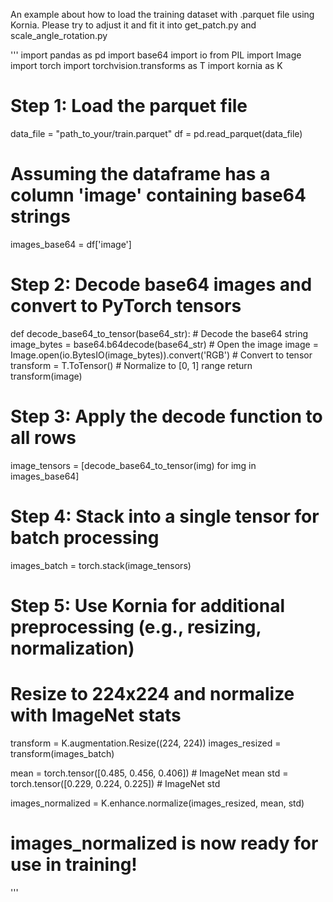 An example about how to load the training dataset with .parquet file using Kornia. 
Please try to adjust it and fit it into get_patch.py and scale_angle_rotation.py

'''
import pandas as pd
import base64
import io
from PIL import Image
import torch
import torchvision.transforms as T
import kornia as K

# Step 1: Load the parquet file
data_file = "path_to_your/train.parquet"
df = pd.read_parquet(data_file)

# Assuming the dataframe has a column 'image' containing base64 strings
images_base64 = df['image']

# Step 2: Decode base64 images and convert to PyTorch tensors
def decode_base64_to_tensor(base64_str):
    # Decode the base64 string
    image_bytes = base64.b64decode(base64_str)
    # Open the image
    image = Image.open(io.BytesIO(image_bytes)).convert('RGB')
    # Convert to tensor
    transform = T.ToTensor()  # Normalize to [0, 1] range
    return transform(image)

# Step 3: Apply the decode function to all rows
image_tensors = [decode_base64_to_tensor(img) for img in images_base64]

# Step 4: Stack into a single tensor for batch processing
images_batch = torch.stack(image_tensors)

# Step 5: Use Kornia for additional preprocessing (e.g., resizing, normalization)
# Resize to 224x224 and normalize with ImageNet stats
transform = K.augmentation.Resize((224, 224))
images_resized = transform(images_batch)

mean = torch.tensor([0.485, 0.456, 0.406])  # ImageNet mean
std = torch.tensor([0.229, 0.224, 0.225])   # ImageNet std

images_normalized = K.enhance.normalize(images_resized, mean, std)

# images_normalized is now ready for use in training!
'''
